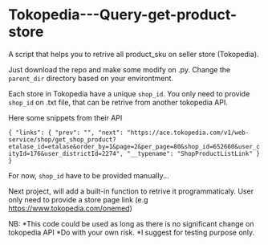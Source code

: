 # Tokopedia---Query-get-product-store
A script that helps you to retrive all product_sku on seller store (Tokopedia).

Just download the repo and make some modify on .py. Change the ``parent_dir`` directory based on your environtment.

Each store in Tokopedia have a unique ``shop_id``. 
You only need to provide ``shop_id`` on .txt file, that can be retrive from another tokopedia API.

Here some snippets from their API

``{
	"links": {
		"prev": "",
		"next": "https://ace.tokopedia.com/v1/web-service/shop/get_shop_product?etalase_id=etalase&order_by=1&page=2&per_page=80&shop_id=652660&user_cityId=176&user_districtId=2274",
		"__typename": "ShopProductListLink"
	}
}``

For now, ``shop_id`` have to be provided manually... 

Next project, will add a built-in function to retrive it programmaticaly. User only need to provide a store page link (e.g https://www.tokopedia.com/onemed)


NB:
*This code could be used as long as there is no significant change on tokopedia API
*Do with your own risk.
*I suggest for testing purpose only.

